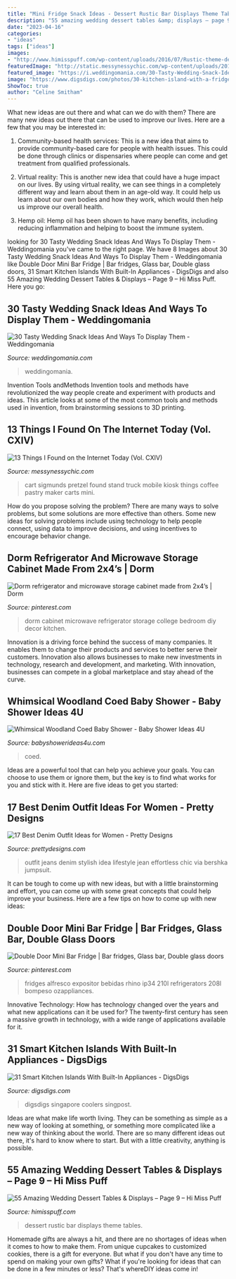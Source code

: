 ```yaml
---
title: "Mini Fridge Snack Ideas - Dessert Rustic Bar Displays Theme Tables"
description: "55 amazing wedding dessert tables &amp; displays – page 9 – hi miss puff"
date: "2023-04-16"
categories:
- "ideas"
tags: ["ideas"]
images:
- "http://www.himisspuff.com/wp-content/uploads/2016/07/Rustic-theme-dessert-bar.jpg"
featuredImage: "http://static.messynessychic.com/wp-content/uploads/2015/02/sigmunds.jpg"
featured_image: "https://i.weddingomania.com/30-Tasty-Wedding-Snack-Ideas16.jpg"
image: "https://www.digsdigs.com/photos/30-kitchen-island-with-a-fridge-cooler-and-oven.jpg"
ShowToc: true
author: "Celine Smitham"
---
```



What new ideas are out there and what can we do with them?
There are many new ideas out there that can be used to improve our lives. Here are a few that you may be interested in:
1. Community-based health services: This is a new idea that aims to provide community-based care for people with health issues. This could be done through clinics or dispensaries where people can come and get treatment from qualified professionals.

2. Virtual reality: This is another new idea that could have a huge impact on our lives. By using virtual reality, we can see things in a completely different way and learn about them in an age-old way. It could help us learn about our own bodies and how they work, which would then help us improve our overall health.

3. Hemp oil: Hemp oil has been shown to have many benefits, including reducing inflammation and helping to boost the immune system.

	

		
looking for 30 Tasty Wedding Snack Ideas And Ways To Display Them - Weddingomania you've came to the right page. We have 8 Images about 30 Tasty Wedding Snack Ideas And Ways To Display Them - Weddingomania like Double Door Mini Bar Fridge | Bar fridges, Glass bar, Double glass doors, 31 Smart Kitchen Islands With Built-In Appliances - DigsDigs and also 55 Amazing Wedding Dessert Tables &amp; Displays – Page 9 – Hi Miss Puff. Here you go:
		
    
## 30 Tasty Wedding Snack Ideas And Ways To Display Them - Weddingomania

<img loading=lazy src="https://i.weddingomania.com/30-Tasty-Wedding-Snack-Ideas16.jpg" onerror="this.onerror=null;this.src='https://tse3.mm.bing.net/th?id=OIP.UwGzPp2VwB3lFDtq7AzP7gAAAA&amp;pid=15.1';" alt="30 Tasty Wedding Snack Ideas And Ways To Display Them - Weddingomania">

_Source: weddingomania.com_

>weddingomania. 

	

Invention Tools andMethods
Invention tools and methods have revolutionized the way people create and experiment with products and ideas. This article looks at some of the most common tools and methods used in invention, from brainstorming sessions to 3D printing.

    
## 13 Things I Found On The Internet Today (Vol. CXIV)

<img loading=lazy src="http://static.messynessychic.com/wp-content/uploads/2015/02/sigmunds.jpg" onerror="this.onerror=null;this.src='https://tse3.mm.bing.net/th?id=OIP.G9TfwUGPT_gQFcDgdEAIBAHaLK&amp;pid=15.1';" alt="13 Things I Found on the Internet Today (Vol. CXIV)">

_Source: messynessychic.com_

>cart sigmunds pretzel found stand truck mobile kiosk things coffee pastry maker carts mini. 

	

How do you propose solving the problem?
There are many ways to solve problems, but some solutions are more effective than others. Some new ideas for solving problems include using technology to help people connect, using data to improve decisions, and using incentives to encourage behavior change.

    
## Dorm Refrigerator And Microwave Storage Cabinet Made From 2x4’s | Dorm

<img loading=lazy src="https://i.pinimg.com/736x/c5/9b/77/c59b77da9fb4990f2142ebdf348634bc.jpg" onerror="this.onerror=null;this.src='https://tse3.mm.bing.net/th?id=OIP.3PgBavQVsbBFtewKOwqZ-gHaJ3&amp;pid=15.1';" alt="Dorm refrigerator and microwave storage cabinet made from 2x4’s | Dorm">

_Source: pinterest.com_

>dorm cabinet microwave refrigerator storage college bedroom diy decor kitchen. 

	

Innovation is a driving force behind the success of many companies. It enables them to change their products and services to better serve their customers. Innovation also allows businesses to make new investments in technology, research and development, and marketing. With innovation, businesses can compete in a global marketplace and stay ahead of the curve.

    
## Whimsical Woodland Coed Baby Shower - Baby Shower Ideas 4U

<img loading=lazy src="https://babyshowerideas4u.com/wp-content/uploads/2016/10/Whimsical-Woodland-Coed-Baby-Shower-Golden-Trees.jpg" onerror="this.onerror=null;this.src='https://tse3.mm.bing.net/th?id=OIP.7e3c9ydOkhVs2foEPSIyYgHaJ3&amp;pid=15.1';" alt="Whimsical Woodland Coed Baby Shower - Baby Shower Ideas 4U">

_Source: babyshowerideas4u.com_

>coed. 

	

Ideas are a powerful tool that can help you achieve your goals. You can choose to use them or ignore them, but the key is to find what works for you and stick with it. Here are five ideas to get you started: 

    
## 17 Best Denim Outfit Ideas For Women - Pretty Designs

<img loading=lazy src="https://www.prettydesigns.com/wp-content/uploads/2014/05/Stylish-Outfit-Idea-with-Jeans.jpg" onerror="this.onerror=null;this.src='https://tse1.mm.bing.net/th?id=OIP.KnbzMQJUEi18T4biJBpIrAHaK3&amp;pid=15.1';" alt="17 Best Denim Outfit Ideas for Women - Pretty Designs">

_Source: prettydesigns.com_

>outfit jeans denim stylish idea lifestyle jean effortless chic via bershka jumpsuit. 

	

It can be tough to come up with new ideas, but with a little brainstorming and effort, you can come up with some great concepts that could help improve your business. Here are a few tips on how to come up with new ideas: 

    
## Double Door Mini Bar Fridge | Bar Fridges, Glass Bar, Double Glass Doors

<img loading=lazy src="https://i.pinimg.com/736x/c8/eb/77/c8eb777d952fec5dbdf15919114fee9c.jpg" onerror="this.onerror=null;this.src='https://tse4.mm.bing.net/th?id=OIP.N9mwv2P6bluEli7Z7r_aiwHaHa&amp;pid=15.1';" alt="Double Door Mini Bar Fridge | Bar fridges, Glass bar, Double glass doors">

_Source: pinterest.com_

>fridges alfresco expositor bebidas rhino ip34 210l refrigerators 208l bompeso ozappliances. 

	

Innovative Technology: How has technology changed over the years and what new applications can it be used for?
The twenty-first century has seen a massive growth in technology, with a wide range of applications available for it.

    
## 31 Smart Kitchen Islands With Built-In Appliances - DigsDigs

<img loading=lazy src="https://www.digsdigs.com/photos/30-kitchen-island-with-a-fridge-cooler-and-oven.jpg" onerror="this.onerror=null;this.src='https://tse2.mm.bing.net/th?id=OIP.-A90LJWOxt70jcZxMJ5ftAHaJ4&amp;pid=15.1';" alt="31 Smart Kitchen Islands With Built-In Appliances - DigsDigs">

_Source: digsdigs.com_

>digsdigs singapore coolers singpost. 

	

Ideas are what make life worth living. They can be something as simple as a new way of looking at something, or something more complicated like a new way of thinking about the world. There are so many different ideas out there, it's hard to know where to start. But with a little creativity, anything is possible.

    
## 55 Amazing Wedding Dessert Tables &amp; Displays – Page 9 – Hi Miss Puff

<img loading=lazy src="http://www.himisspuff.com/wp-content/uploads/2016/07/Rustic-theme-dessert-bar.jpg" onerror="this.onerror=null;this.src='https://tse3.mm.bing.net/th?id=OIP.WbJwpFv3sYxMZZJYSSqVvAHaLH&amp;pid=15.1';" alt="55 Amazing Wedding Dessert Tables &amp; Displays – Page 9 – Hi Miss Puff">

_Source: himisspuff.com_

>dessert rustic bar displays theme tables. 

	

Homemade gifts are always a hit, and there are no shortages of ideas when it comes to how to make them. From unique cupcakes to customized cookies, there is a gift for everyone. But what if you don't have any time to spend on making your own gifts? What if you're looking for ideas that can be done in a few minutes or less? That's whereDIY ideas come in!

